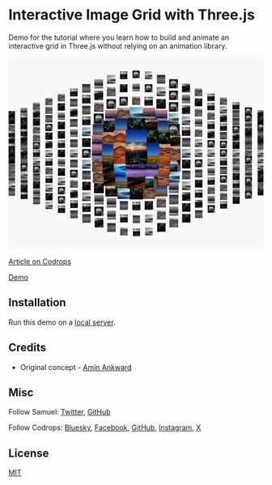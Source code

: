 # Interactive Image Grid with Three.js

Demo for the tutorial where you learn how to build and animate an interactive grid in Three.js without relying on an animation library.

![Image Title](./images/cover.png)

[Article on Codrops](https://tympanus.net/codrops/?p=89326)

[Demo](https://tympanus.net/Tutorials/InteractiveImageGrid/)

## Installation

Run this demo on a [local server](https://developer.mozilla.org/en-US/docs/Learn/Common_questions/Tools_and_setup/set_up_a_local_testing_server).

## Credits

- Original concept - [Amin Ankward](https://x.com/Amin_Ankward)

## Misc

Follow Samuel: [Twitter](https://x.com/smljry), [GitHub](https://github.com/samueljarry)

Follow Codrops: [Bluesky](https://bsky.app/profile/codrops.bsky.social), [Facebook](http://www.facebook.com/codrops), [GitHub](https://github.com/codrops), [Instagram](https://www.instagram.com/codropsss/), [X](http://www.x.com/codrops)

## License
[MIT](LICENSE)

